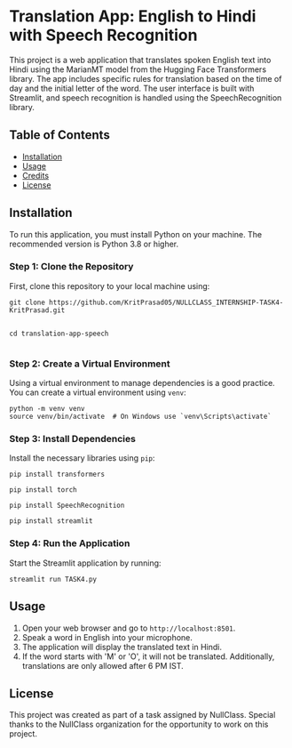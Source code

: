<!DOCTYPE html>
<html lang="en">
<head>
    <meta charset="UTF-8">
    <meta name="viewport" content="width=device-width, initial-scale=1.0">
</head>
<body>

<h1>Translation App: English to Hindi with Speech Recognition</h1>
<p>This project is a web application that translates spoken English text into Hindi using the MarianMT model from the Hugging Face Transformers library. The app includes specific rules for translation based on the time of day and the initial letter of the word. The user interface is built with Streamlit, and speech recognition is handled using the SpeechRecognition library.</p>

<h2>Table of Contents</h2>
<ul>
    <li><a href="#installation">Installation</a></li>
    <li><a href="#usage">Usage</a></li>
    <li><a href="#credits">Credits</a></li>
    <li><a href="#license">License</a></li>
</ul>

<h2 id="installation">Installation</h2>
<p>To run this application, you must install Python on your machine. The recommended version is Python 3.8 or higher.</p>

<h3>Step 1: Clone the Repository</h3>
<p>First, clone this repository to your local machine using:</p>
<pre><code>git clone https://github.com/KritPrasad05/NULLCLASS_INTERNSHIP-TASK4-KritPrasad.git
  
cd translation-app-speech
</code></pre>

<h3>Step 2: Create a Virtual Environment</h3>
<p>Using a virtual environment to manage dependencies is a good practice. You can create a virtual environment using <code>venv</code>:</p>
<pre><code>python -m venv venv
source venv/bin/activate  # On Windows use `venv\Scripts\activate`
</code></pre>

<h3>Step 3: Install Dependencies</h3>
<p>Install the necessary libraries using <code>pip</code>:</p>
<pre><code>pip install transformers</code></pre>
<pre><code>pip install torch</code></pre>
<pre><code>pip install SpeechRecognition</code></pre>
<pre><code>pip install streamlit</code></pre>

<h3>Step 4: Run the Application</h3>
<p>Start the Streamlit application by running:</p>
<pre><code>streamlit run TASK4.py
</code></pre>

<h2 id="usage">Usage</h2>
<ol>
    <li>Open your web browser and go to <code>http://localhost:8501</code>.</li>
    <li>Speak a word in English into your microphone.</li>
    <li>The application will display the translated text in Hindi.</li>
    <li>If the word starts with 'M' or 'O', it will not be translated. Additionally, translations are only allowed after 6 PM IST.</li>
</ol>

<h2 id="license">License</h2>
<p>This project was created as part of a task assigned by NullClass. Special thanks to the NullClass organization for the opportunity to work on this project.</p>


</body>
</html>
